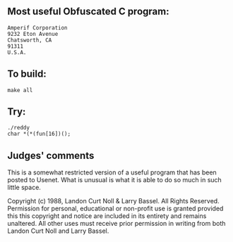 ## Most useful Obfuscated C program:

	Amperif Corporation
	9232 Eton Avenue
	Chatsworth, CA
	91311
	U.S.A.


## To build:


	make all

## Try:

	./reddy
	char *(*(fun[16])();


## Judges' comments

This is a somewhat restricted version of a useful program that has been
posted to Usenet.  What is unusual is what it is able to do so much
in such little space.

Copyright (c) 1988, Landon Curt Noll & Larry Bassel.
All Rights Reserved.  Permission for personal, educational or non-profit use is
granted provided this this copyright and notice are included in its entirety
and remains unaltered.  All other uses must receive prior permission in writing
from both Landon Curt Noll and Larry Bassel.
